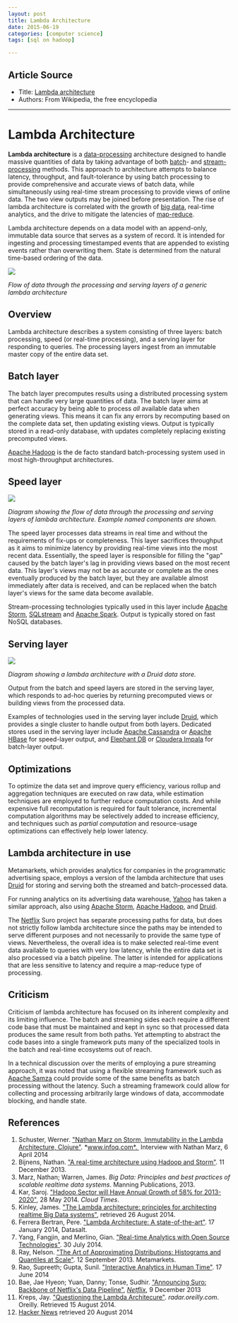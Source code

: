```yaml
---
layout: post
title: Lambda Architecture
date: 2015-06-19
categories: [computer science]
tags: [sql on hadoop]

---
```


## Article Source
* Title: [Lambda architecture](https://en.wikipedia.org/wiki/Lambda_architecture)
* Authors: From Wikipedia, the free encyclopedia

---


Lambda Architecture 
===================

**Lambda architecture** is a
[data-processing](https://en.wikipedia.org/wiki/Data_processing "Data processing") architecture
designed to handle massive quantities of data by taking advantage of
both [batch](https://en.wikipedia.org/wiki/Batch_processing "Batch processing")- and
[stream-processing](https://en.wikipedia.org/wiki/Stream_processing "Stream processing")
methods. This approach to architecture attempts to balance latency,
throughput, and fault-tolerance by using batch processing to provide
comprehensive and accurate views of batch data, while simultaneously
using real-time stream processing to provide views of online data. The
two view outputs may be joined before presentation. The rise of lambda
architecture is correlated with the growth of [big
data](https://en.wikipedia.org/wiki/Big_data "Big data"), real-time analytics, and the drive to
mitigate the latencies of
[map-reduce](https://en.wikipedia.org/wiki/Map-reduce "Map-reduce").

Lambda architecture depends on a data model with an append-only,
immutable data source that serves as a system of
record. It is intended for
ingesting and processing timestamped events that are appended to
existing events rather than overwriting them. State is determined from
the natural time-based ordering of the data.

![](http://sungsoo.github.com/images/Diagram_of_Lambda_Architecture_generic.png)

*Flow of data through the processing and serving layers of a generic
lambda architecture*


Overview
-----

Lambda architecture describes a system consisting of three layers: batch
processing, speed (or real-time processing), and a serving layer for
responding to queries. 
The processing layers ingest from an immutable master copy of the entire data set.

## Batch layer

The batch layer precomputes results using a distributed processing
system that can handle very large quantities of data. The batch layer
aims at perfect accuracy by being able to process *all* available data
when generating views. This means it can fix any errors by recomputing
based on the complete data set, then updating existing views. Output is
typically stored in a read-only database, with updates completely
replacing existing precomputed views.

[Apache Hadoop](https://en.wikipedia.org/wiki/Hadoop "Hadoop") is the de facto standard
batch-processing system used in most high-throughput
architectures.

## Speed layer

![](http://sungsoo.github.com/images/Diagram_of_Lambda_Architecture_named_components.png)

*Diagram showing the flow of data through the processing and serving
layers of lambda architecture. Example named components are shown.*

The speed layer processes data streams in real time and without the
requirements of fix-ups or completeness. This layer sacrifices
throughput as it aims to minimize latency by providing real-time views
into the most recent data. Essentially, the speed layer is responsible
for filling the "gap" caused by the batch layer's lag in providing views
based on the most recent data. This layer's views may not be as accurate
or complete as the ones eventually produced by the batch layer, but they
are available almost immediately after data is received, and can be
replaced when the batch layer's views for the same data become
available.

Stream-processing technologies typically used in this layer include
[Apache Storm](https://en.wikipedia.org/wiki/Storm_(event_processor) "Storm (event processor)"),
[SQLstream](https://en.wikipedia.org/wiki/Sqlstream "Sqlstream") and [Apache
Spark](https://en.wikipedia.org/wiki/Apache_Spark "Apache Spark"). Output is typically stored on
fast NoSQL databases.

## Serving layer

![](http://sungsoo.github.com/images/Diagram_of_Lambda_Architecture_Druid_data_store.png)

*Diagram showing a lambda architecture with a Druid data store.*

Output from the batch and speed layers are stored in the serving layer,
which responds to ad-hoc queries by returning precomputed views or
building views from the processed data.

Examples of technologies used in the serving layer include
[Druid](https://en.wikipedia.org/wiki/Druid_(open-source_data_store) "Druid (open-source data store)"),
which provides a single cluster to handle output from both
layers. Dedicated stores used in
the serving layer include [Apache
Cassandra](https://en.wikipedia.org/wiki/Apache_Cassandra "Apache Cassandra") or [Apache
HBase](https://en.wikipedia.org/wiki/Apache_HBase "Apache HBase") for speed-layer output, and
[Elephant DB](https://github.com/nathanmarz/elephantdb) or [Cloudera
Impala](https://en.wikipedia.org/wiki/Cloudera_Impala "Cloudera Impala") for batch-layer
output.

Optimizations
------

To optimize the data set and improve query efficiency, various rollup
and aggregation techniques are executed on raw
data, while estimation
techniques are employed to further reduce computation
costs. And while expensive full recomputation is
required for fault tolerance, incremental computation algorithms may be
selectively added to increase efficiency, and techniques such as
*partial computation* and resource-usage optimizations can effectively
help lower latency.

Lambda architecture in use
-------

Metamarkets, which provides analytics for companies in the programmatic
advertising space, employs a version of the lambda architecture that
uses
[Druid](https://en.wikipedia.org/wiki/Druid_(open-source_data_store) "Druid (open-source data store)")
for storing and serving both the streamed and batch-processed
data.

For running analytics on its advertising data warehouse,
[Yahoo](https://en.wikipedia.org/wiki/Yahoo "Yahoo") has taken a similar approach, also using
[Apache Storm](https://en.wikipedia.org/wiki/Storm_(event_processor) "Storm (event processor)"),
[Apache Hadoop](https://en.wikipedia.org/wiki/Hadoop "Hadoop"), and
[Druid](https://en.wikipedia.org/wiki/Druid_(open-source_data_store) "Druid (open-source data store)").

The [Netflix](https://en.wikipedia.org/wiki/Netflix "Netflix") Suro project has separate
processing paths for data, but does not strictly follow lambda
architecture since the paths may be intended to serve different purposes
and not necessarily to provide the same type of
views. Nevertheless, the overall idea is
to make selected real-time event data available to queries with very low
latency, while the entire data set is also processed via a batch
pipeline. The latter is intended for applications that are less
sensitive to latency and require a map-reduce type of processing.

Criticism
----------

Criticism of lambda architecture has focused on its inherent complexity
and its limiting influence. The batch and streaming sides each require a
different code base that must be maintained and kept in sync so that
processed data produces the same result from both paths. Yet attempting
to abstract the code bases into a single framework puts many of the
specialized tools in the batch and real-time ecosystems out of
reach.

In a technical discussion over the merits of employing a pure streaming
approach, it was noted that using a flexible streaming framework such as
[Apache Samza](https://en.wikipedia.org/wiki/Apache_Samza "Apache Samza") could provide some of
the same benefits as batch processing without the
latency. Such a streaming framework could allow
for collecting and processing arbitrarily large windows of data,
accommodate blocking, and handle state.

References
---------

1.  Schuster, Werner. ["Nathan Marz on Storm,
    Immutability in the Lambda Architecture,
    Clojure"](http://www.infoq.com/interviews/marz-lambda-architecture).
    *www.infoq.com*.  Interview with Nathan Marz, 6 April 2014
2.  Bijnens, Nathan. ["A
    real-time architecture using Hadoop and
    Storm"](http://lambda-architecture.net/architecture/2013-12-11-a-real-time-architecture-using-hadoop-and-storm-devoxx/).
    11 December 2013.
3.  Marz, Nathan; Warren, James.
    *Big Data: Principles and best practices of scalable realtime data
    systems*. Manning Publications, 2013.
4.  Kar, Saroj. ["Hadoop Sector will Have Annual
    Growth of 58% for
    2013-2020"](http://cloudtimes.org/2014/05/28/hadoop-sector-will-have-annual-growth-of-58-for-2013-2020/),
    28 May 2014. *Cloud Times*.
5.  Kinley, James. ["The Lambda
    architecture: principles for architecting realtime Big Data
    systems"](http://jameskinley.tumblr.com/post/37398560534/the-lambda-architecture-principles-for-architecting),
    retrieved 26 August 2014.
6.  Ferrera Bertran, Pere. ["Lambda Architecture:
    A
    state-of-the-art"](http://www.datasalt.com/2014/01/lambda-architecture-a-state-of-the-art/).
    17 January 2014, Datasalt.
7.  Yang, Fangjin, and
    Merlino, Gian. ["Real-time Analytics with Open Source
    Technologies"](https://speakerdeck.com/druidio/real-time-analytics-with-open-source-technologies-1).
    30 July 2014.
8.  Ray, Nelson. ["The Art of Approximating
    Distributions: Histograms and Quantiles at
    Scale"](https://metamarkets.com/2013/histograms/). 12 September 2013. Metamarkets.
9.  Rao, Supreeth; Gupta, Sunil.
    ["Interactive Analytics in Human
    Time"](http://www.slideshare.net/Hadoop_Summit/interactive-analytics-in-human-time?next_slideshow=1).
    17 June 2014
10. Bae, Jae Hyeon; Yuan, Danny; Tonse,
    Sudhir. ["Announcing Suro: Backbone of Netflix's Data
    Pipeline"](http://techblog.netflix.com/2013/12/announcing-suro-backbone-of-netflixs.html),
    *[Netflix](https://en.wikipedia.org/wiki/Netflix "Netflix")*, 9 December 2013
11. Kreps, Jay. ["Questioning the Lambda
    Architecure"](http://radar.oreilly.com/2014/07/questioning-the-lambda-architecture.html).
    *radar.oreilly.com*. Oreilly. Retrieved 15 August 2014. 
12. [Hacker News](https://news.ycombinator.com/item?id=7976785) retrieved 20
    August 2014
